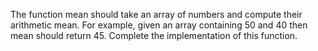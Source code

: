 <p>The function <texttt>mean</texttt> should take an array of numbers and compute their arithmetic mean. For example, given an array containing 50 and 40 then <texttt>mean</texttt> should return 45. Complete the implementation of this function.</p>
